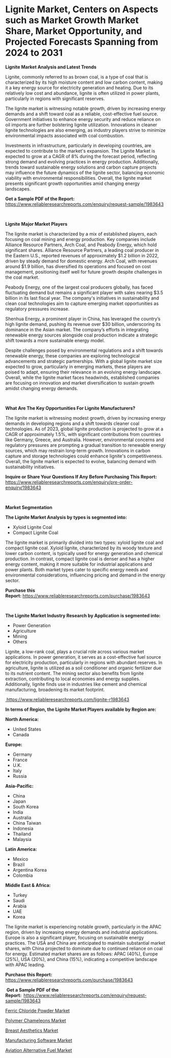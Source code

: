 <p><h1>Lignite Market, Centers on Aspects such as Market Growth Market Share, Market Opportunity, and Projected Forecasts Spanning from 2024 to 2031</h1></p><p><strong>Lignite Market Analysis and Latest Trends</strong></p>
<p><p>Lignite, commonly referred to as brown coal, is a type of coal that is characterized by its high moisture content and low carbon content, making it a key energy source for electricity generation and heating. Due to its relatively low cost and abundance, lignite is often utilized in power plants, particularly in regions with significant reserves.</p><p>The lignite market is witnessing notable growth, driven by increasing energy demands and a shift toward coal as a reliable, cost-effective fuel source. Government initiatives to enhance energy security and reduce reliance on oil imports are further bolstering lignite utilization. Innovations in cleaner lignite technologies are also emerging, as industry players strive to minimize environmental impacts associated with coal combustion.</p><p>Investments in infrastructure, particularly in developing countries, are expected to contribute to the market's expansion. The Lignite Market is expected to grow at a CAGR of 8% during the forecast period, reflecting strong demand and evolving practices in energy production. Additionally, trends toward sustainable energy solutions and carbon capture projects may influence the future dynamics of the lignite sector, balancing economic viability with environmental responsibilities. Overall, the lignite market presents significant growth opportunities amid changing energy landscapes.</p></p>
<p><strong>Get a Sample PDF of the Report:&nbsp;</strong> <a href="https://www.reliableresearchreports.com/enquiry/request-sample/1983643?utm_campaign=7&utm_medium=2&utm_source=Github&utm_content=ia&utm_term=15112024&utm_id=lignite">https://www.reliableresearchreports.com/enquiry/request-sample/1983643</a></p>
<p>&nbsp;</p>
<p><strong>Lignite Major Market Players</strong></p>
<p><p>The lignite market is characterized by a mix of established players, each focusing on coal mining and energy production. Key companies include Alliance Resource Partners, Arch Coal, and Peabody Energy, which hold significant shares. Alliance Resource Partners, a leading coal producer in the Eastern U.S., reported revenues of approximately $1.2 billion in 2022, driven by steady demand for domestic energy. Arch Coal, with revenues around $1.9 billion, has diversified its operations and focused on cost management, positioning itself well for future growth despite challenges in the coal market.</p><p>Peabody Energy, one of the largest coal producers globally, has faced fluctuating demand but remains a significant player with sales nearing $3.5 billion in its last fiscal year. The company's initiatives in sustainability and clean coal technologies aim to capture emerging market opportunities as regulatory pressures increase.</p><p>Shenhua Energy, a prominent player in China, has leveraged the country’s high lignite demand, pushing its revenue over $30 billion, underscoring its dominance in the Asian market. The company’s efforts in integrating renewable energy sources alongside coal production indicate a strategic shift towards a more sustainable energy model.</p><p>Despite challenges posed by environmental regulations and a shift towards renewable energy, these companies are exploring technological advancements and strategic partnerships. With a global lignite market size expected to grow, particularly in emerging markets, these players are poised to adapt, ensuring their relevance in an evolving energy landscape. Overall, while the lignite market faces headwinds, established companies are focusing on innovation and market diversification to sustain growth amidst changing energy demands.</p></p>
<p>&nbsp;</p>
<p><strong>What Are The Key Opportunities For Lignite Manufacturers?</strong></p>
<p><p>The lignite market is witnessing modest growth, driven by increasing energy demands in developing regions and a shift towards cleaner coal technologies. As of 2023, global lignite production is projected to grow at a CAGR of approximately 1.5%, with significant contributions from countries like Germany, Greece, and Australia. However, environmental concerns and regulatory pressures are prompting a gradual transition to renewable energy sources, which may restrain long-term growth. Innovations in carbon capture and storage technologies could enhance lignite's competitiveness. Overall, the lignite market is expected to evolve, balancing demand with sustainability initiatives.</p></p>
<p><strong>Inquire or Share Your Questions If Any Before Purchasing This Report:</strong> <a href="https://www.reliableresearchreports.com/enquiry/pre-order-enquiry/1983643?utm_campaign=7&utm_medium=2&utm_source=Github&utm_content=ia&utm_term=15112024&utm_id=lignite">https://www.reliableresearchreports.com/enquiry/pre-order-enquiry/1983643</a></p>
<p>&nbsp;</p>
<p><strong>Market Segmentation</strong></p>
<p><strong>The Lignite Market Analysis by types is segmented into:</strong></p>
<p><ul><li>Xyloid Lignite Coal</li><li>Compact Lignite Coal</li></ul></p>
<p><p>The lignite market is primarily divided into two types: xyloid lignite coal and compact lignite coal. Xyloid lignite, characterized by its woody texture and lower carbon content, is typically used for energy generation and chemical production. In contrast, compact lignite coal is denser and has a higher energy content, making it more suitable for industrial applications and power plants. Both market types cater to specific energy needs and environmental considerations, influencing pricing and demand in the energy sector.</p></p>
<p><strong>Purchase this Report:&nbsp;</strong><a href="https://www.reliableresearchreports.com/purchase/1983643?utm_campaign=7&utm_medium=2&utm_source=Github&utm_content=ia&utm_term=15112024&utm_id=lignite">https://www.reliableresearchreports.com/purchase/1983643</a></p>
<p>&nbsp;</p>
<p><strong>The Lignite Market Industry Research by Application is segmented into:</strong></p>
<p><ul><li>Power Generation</li><li>Agriculture</li><li>Mining</li><li>Others</li></ul></p>
<p><p>Lignite, a low-rank coal, plays a crucial role across various market applications. In power generation, it serves as a cost-effective fuel source for electricity production, particularly in regions with abundant reserves. In agriculture, lignite is utilized as a soil conditioner and organic fertilizer due to its nutrient content. The mining sector also benefits from lignite extraction, contributing to local economies and energy supplies. Additionally, lignite finds use in industries like cement and chemical manufacturing, broadening its market footprint.</p></p>
<p><a href="https://www.reliableresearchreports.com/lignite-r1983643?utm_campaign=7&utm_medium=2&utm_source=Github&utm_content=ia&utm_term=15112024&utm_id=lignite">&nbsp;https://www.reliableresearchreports.com/lignite-r1983643</a></p>
<p><strong>In terms of Region, the Lignite Market Players available by Region are:</strong></p>
<p>
    <p> <strong> North America: </strong>
        <ul>
            <li>United States</li>
            <li>Canada</li>
        </ul>
        </p> 
    <p> <strong> Europe: </strong>
        <ul>
            <li>Germany</li>
            <li>France</li>
            <li>U.K.</li>
            <li>Italy</li>
            <li>Russia</li>
        </ul>
        </p> 
    <p> <strong> Asia-Pacific: </strong>
        <ul>
            <li>China</li>
            <li>Japan</li>
            <li>South Korea</li>
            <li>India</li>
            <li>Australia</li>
            <li>China Taiwan</li>
            <li>Indonesia</li>
            <li>Thailand</li>
            <li>Malaysia</li>
        </ul>
        </p> 
    <p> <strong> Latin America: </strong>
        <ul>
            <li>Mexico</li>
            <li>Brazil</li>
            <li>Argentina Korea</li>
            <li>Colombia</li>
        </ul>
        </p> 
    <p> <strong> Middle East & Africa: </strong>
        <ul>
            <li>Turkey</li>
            <li>Saudi</li>
            <li>Arabia</li>
            <li>UAE</li>
            <li>Korea</li>
        </ul>
    </p>
    </p>
<p><p>The lignite market is experiencing notable growth, particularly in the APAC region, driven by increasing energy demands and industrial applications. Europe is also a significant player, focusing on sustainable energy practices. The USA and China are anticipated to maintain substantial market shares, with China projected to dominate due to continued reliance on coal for energy. Estimated market shares are as follows: APAC (40%), Europe (25%), USA (20%), and China (15%), indicating a competitive landscape with APAC leading.</p></p>
<p><strong>Purchase this Report: </strong><a href="https://www.reliableresearchreports.com/purchase/1983643?utm_campaign=7&utm_medium=2&utm_source=Github&utm_content=ia&utm_term=15112024&utm_id=lignite">https://www.reliableresearchreports.com/purchase/1983643</a></p>
<p>&nbsp;<strong>Get a Sample PDF of the Report:&nbsp;&nbsp;</strong><a href="https://www.reliableresearchreports.com/enquiry/request-sample/1983643?utm_campaign=7&utm_medium=2&utm_source=Github&utm_content=ia&utm_term=15112024&utm_id=lignite">https://www.reliableresearchreports.com/enquiry/request-sample/1983643</a></p>
<p><strong></strong></p>
<p><p><a href="https://github.com/CliffMedina6/Market-Research-Report-List-7/blob/main/ferric-chloride-powder-market.md?utm_campaign=7&utm_medium=2&utm_source=Github&utm_content=ia&utm_term=15112024&utm_id=lignite">Ferric Chloride Powder Market</a></p><p><a href="https://www.linkedin.com/pulse/polymer-chameleons-market-indicators-size-regional-breakdown-lydnc?utm_campaign=7&utm_medium=2&utm_source=Github&utm_content=ia&utm_term=15112024&utm_id=lignite">Polymer Chameleons Market</a></p><p><a href="https://issuu.com/reportprime-2/docs/breast-aesthetics-market-size-2030._22946a892d0b65?utm_campaign=7&utm_medium=2&utm_source=Github&utm_content=ia&utm_term=15112024&utm_id=lignite">Breast Aesthetics Market</a></p><p><a href="https://issuu.com/reportprime-2/docs/manufacturing-software-market-size-_8e359870b0273c?utm_campaign=7&utm_medium=2&utm_source=Github&utm_content=ia&utm_term=15112024&utm_id=lignite">Manufacturing Software Market</a></p><p><a href="https://github.com/provorikovar/Market-Research-Report-List-6/blob/main/aviation-alternative-fuel-market.md?utm_campaign=7&utm_medium=2&utm_source=Github&utm_content=ia&utm_term=15112024&utm_id=lignite">Aviation Alternative Fuel Market</a></p></p>